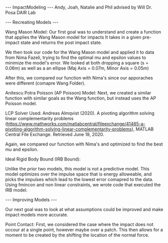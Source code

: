 --- ImpactModeling ---
Andy, Joah, Natalie and Phil advised by Will 
Dr. Posa 
DAIR Lab

--- Recreating Models ---

Wang Mason Model:
Our first goal was to understand and create a function that applies the Wang Mason model for impacts
It takes in a given pre-impact state and returns the post impact state.

We then took our code for the Wang Mason model and applied it to data from Nima Fazeli, trying to find the optimal
mu and epsilon values to minimize the model's error.
We looked at both dropping a square (s = 0.06m) as well as a an ellipse (Maj Axis = 0.07m, Minor Axis = 0.05m)

After this, we compared our function with Nima's since our apporaches were different (comapre Wang Folder).

 
Anitescu Potra Poisson (AP Poisson) Model:
Next, we created a similar function with similar goals as the Wang function, but instead uses the AP Poisson model. 

LCP Solver Used:
Andreas Almqvist (2020). A pivoting algorithm solving linear complementarity problems 
(https://www.mathworks.com/matlabcentral/fileexchange/41485-a-pivoting-algorithm-solving-linear-complementarity-problems), 
MATLAB Central File Exchange. Retrieved June 18, 2020.

Again, we compared our function with Nima's and optimized to find the best mu and epsilon.

Ideal Rigid Body Bound (IRB Bound):

Unlike the prior two models, this model is not a predictive model. This model optimizes over the impulse space that is 
energy alloweable, and picks the impulses which lead to the lowest error comapred to the data. 
Using fmincon and non linear constraints, we wrote code that executed the IRB model.

--- Improving Models ---

Our next goal was to look at what assumptions could be improved and make impact models more accurate.

Point Contact:
First, we considered the case where the impact does not occour at a single point, however maybe over a patch. 
This then allows for a moment to be created by the shifting the location of the normal force. 




 


